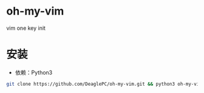 # oh-my-vim
vim one key init

# 安装
- 依赖：Python3
```bash
git clone https://github.com/DeaglePC/oh-my-vim.git && python3 oh-my-vim/install.py
```
